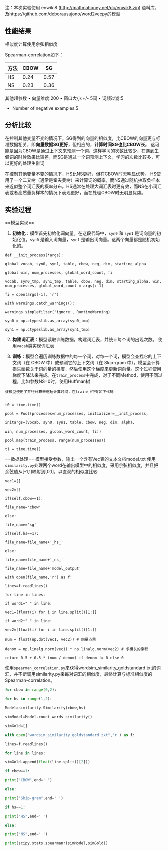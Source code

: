 注：本次实验使用 enwiki8 (http://mattmahoney.net/dc/enwik8.zip) 语料库，及https://github.com/deborausujono/word2vecpy的模型
## 性能结果
相似度计算使用余弦相似度

Spearman-correlation如下：

| 方法  | CBOW | SG   |
| --- | ---- | ---- |
| HS  | 0.24 | 0.57 |
| NS  | 0.23 | 0.36 |
其他超参数
• 向量维度:200
• 窗口大小:+/- 5词
• 词频过滤:5
- Number of negative examples:5
## 分析比较
在控制其他变量不变的情况下，SG得到的向量的相似度，比CBOW的向量更与标准数据相关，即**向量数据SG更好**，但相应的，**计算时间SG也比CBOW长**。
这可能是因为CBOW是通过上下文来预测一个词，这样学习的次数比较少，在遇到生僻词的时候效果比较差，而SG是通过一个词预测上下文，学习的次数比较多，可以更好的处理生僻词

在控制其他变量不变的情况下，HS比NS更好，但在CBOW时无明显优势。
HS使用了一个二叉树（通常是霍夫曼树）来计算词的概率，而NS通过随机抽取负样本来近似整个词汇表的概率分布。HS通常在处理大词汇表时更有效，而NS在小词汇表或者高质量负样本的情况下表现更好，而在处理CBOW时无明显优势。

## 实验过程
==模型实现==

1. **初始化**：模型首先初始化词向量。在这段代码中，`syn0` 和 `syn1` 是词向量的初始化值。`syn0` 是输入词向量，`syn1` 是输出词向量。这两个向量都是随机初始化的。
```
def __init_process(*args):

global vocab, syn0, syn1, table, cbow, neg, dim, starting_alpha

global win, num_processes, global_word_count, fi

vocab, syn0_tmp, syn1_tmp, table, cbow, neg, dim, starting_alpha, win, num_processes, global_word_count = args[:-1]

fi = open(args[-1], 'r')

with warnings.catch_warnings():

warnings.simplefilter('ignore', RuntimeWarning)

syn0 = np.ctypeslib.as_array(syn0_tmp)

syn1 = np.ctypeslib.as_array(syn1_tmp)
```

2. **构建词汇表**：模型读取训练数据，构建词汇表，并统计每个词的出现次数。
   使用`vacab`类实现词汇表
   
3. **训练**：模型会遍历训练数据中的每一个词，对每一个词，模型会查找它的上下文词（在 CBOW 中）或预测它的上下文词（在 Skip-gram 中）。模型会计算损失函数关于词向量的梯度，然后使用这个梯度来更新词向量。这个过程使用梯度下降法来完成。在`train_process`中完成，对于不同Method，使用不同过程，比如参数NS=0时，使用Huffman树

```ad-note
该模型使用了并行计算来缩短计算时间，在train()中有如下代码


t0 = time.time()

pool = Pool(processes=num_processes, initializer=__init_process,

initargs=(vocab, syn0, syn1, table, cbow, neg, dim, alpha,

win, num_processes, global_word_count, fi))

pool.map(train_process, range(num_processes))

t1 = time.time()

```

==数据处理==
模型接受参数，输出一个含有Vec表的文本文档model.txt
使用`similarity.py`处理两个word在输出模型中的相似度，采用余弦相似度，并且把余弦值从[-1,1]映射到[0,1]，以直观的相似度比较
```
vec1=[]

vec2=[]

if(self.cbow==1):

file_name='cbow'

else:

file_name='sg'

if(self.hs==1):

file_name=file_name+'_hs_'

else:

file_name=file_name+'_ns_'

file_name=file_name+'model_output'

with open(file_name,'r') as f:

lines=f.readlines()

for line in lines:

if word1+" " in line:

vec1=[float(i) for i in line.split()[1:]]

if word2+" " in line:

vec2=[float(i) for i in line.split()[1:]]

num = float(np.dot(vec1, vec2)) # 向量点乘

denom = np.linalg.norm(vec1) * np.linalg.norm(vec2) # 求模长的乘积

return 0.5 + 0.5 * (num / denom) if denom != 0 else 0
```
使用`spearman_correlation.py`来获得wordsim_similarity_goldstandard.txt的词汇，并不断调用similarity.py来每对词汇的相似度，最终计算与标准相似度的Spearman-correlation。
```python
for cbow in range(0,2):

for hs in range(1,2):

Model=similarity.Similarity(cbow,hs)

simModel=Model.count_words_similarity()

simGold=[]

with open("wordsim_similarity_goldstandard.txt",'r') as f:

lines=f.readlines()

for line in lines:

simGold.append(float(line.split()[2]))

if cbow==1:

print("CBOW",end=' ')

else:

print("Skip-gram",end=' ')

if hs==1:

print("HS",end=' ')

else:

print("NS",end=' ')

print(scipy.stats.spearmanr(simModel,simGold))
```